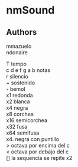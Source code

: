 # nmSound                                                 
## Authors
  mmazuelo  
  ndonaire
  
T tempo  
c d e f g a b notas  
r silencio  
\+ sostenido  
\- bemol  
x1 redonda  
x2 blanca  
x4 negra  
x8 corchea  
x16 semicorchea  
x32 fusa  
x64 semifusa  
x4. negra con puntillo  
\> octava por encima del c  
< octava por debajo del c  
[] la sequencia se repite x2
